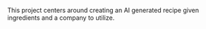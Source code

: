 This project centers around creating an AI generated recipe given ingredients and a company to utilize.
